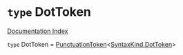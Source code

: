 # `type` DotToken

[Documentation Index](../README.md)

`type` DotToken = [PunctuationToken](../private.interface.PunctuationToken/README.md)\<[SyntaxKind.DotToken](../private.enum.SyntaxKind/README.md#dottoken--25)>